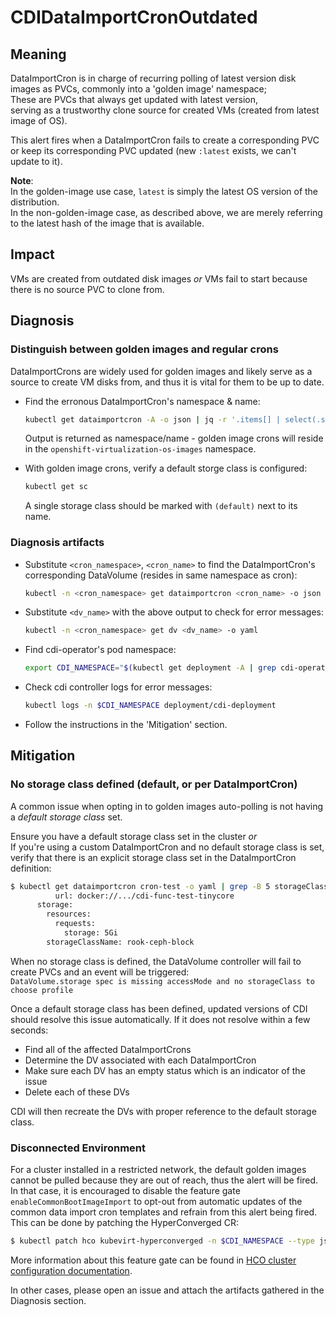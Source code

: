 # CDIDataImportCronOutdated

## Meaning

DataImportCron is in charge of recurring polling of latest version disk images as PVCs, commonly into a 'golden image' namespace;   
These are PVCs that always get updated with latest version,  
serving as a trustworthy clone source for created VMs (created from latest image of OS).  

This alert fires when a DataImportCron fails to create a corresponding PVC or keep its corresponding PVC updated (new `:latest` exists, we can't update to it).

**Note**:  
In the golden-image use case, `latest` is simply the latest OS version of the distribution.  
In the non-golden-image case, as described above, we are merely referring to the latest hash of the image that is available.

## Impact

VMs are created from outdated disk images *or* VMs fail to start because there is no source PVC to clone from.

## Diagnosis

### Distinguish between golden images and regular crons
DataImportCrons are widely used for golden images and likely serve as a source to create VM disks from, and thus it is vital for them to be up to date.
- Find the erronous DataImportCron's namespace & name:
	```bash
	kubectl get dataimportcron -A -o json | jq -r '.items[] | select(.status.conditions[] | select(.type == "UpToDate" and .status == "False")) | .metadata.namespace + "/" + .metadata.name'
	```
	Output is returned as namespace/name - golden image crons will reside in the `openshift-virtualization-os-images` namespace.

- With golden image crons, verify a default storge class is configured:
	```bash
	kubectl get sc
	```
	A single storage class should be marked with `(default)` next to its name.

### Diagnosis artifacts
- Substitute `<cron_namespace>`, `<cron_name>` to find the DataImportCron's corresponding DataVolume (resides in same namespace as cron):
	```bash
	kubectl -n <cron_namespace> get dataimportcron <cron_name> -o json | jq .status.lastImportedPVC.name
	```
 
- Substitute `<dv_name>` with the above output to check for error messages:
    ```bash
	kubectl -n <cron_namespace> get dv <dv_name> -o yaml
	```

- Find cdi-operator's pod namespace:
	```bash
	export CDI_NAMESPACE="$(kubectl get deployment -A | grep cdi-operator | awk '{print $1}')"
	```
- Check cdi controller logs for error messages:
	```bash
	kubectl logs -n $CDI_NAMESPACE deployment/cdi-deployment
	```

- Follow the instructions in the 'Mitigation' section.

## Mitigation

### No storage class defined (default, or per DataImportCron)

A common issue when opting in to golden images auto-polling is not having a _default storage class_ set.

Ensure you have a default storage class set in the cluster *or*  
If you're using a custom DataImportCron and no default storage class is set, verify that there is an explicit storage class set in the DataImportCron definition:

```bash
$ kubectl get dataimportcron cron-test -o yaml | grep -B 5 storageClassName
          url: docker://.../cdi-func-test-tinycore
      storage:
        resources:
          requests:
            storage: 5Gi
        storageClassName: rook-ceph-block
```

When no storage class is defined, the DataVolume controller will fail to create PVCs and an event will be triggered:  
`DataVolume.storage spec is missing accessMode and no storageClass to choose profile`

Once a default storage class has been defined, updated versions of CDI should resolve this issue automatically. If it does not resolve within a few seconds:

* Find all of the affected DataImportCrons
* Determine the DV associated with each DataImportCron
* Make sure each DV has an empty status which is an indicator of the issue
* Delete each of these DVs

CDI will then recreate the DVs with proper reference to the default storage class.

### Disconnected Environment

For a cluster installed in a restricted network, the default golden images cannot be pulled because they are out of reach, thus the alert will be fired.  
In that case, it is encouraged to disable the feature gate `enableCommonBootImageImport` to opt-out from automatic updates of the common data import cron templates and refrain from this alert being fired.  
This can be done by patching the HyperConverged CR:
```bash
$ kubectl patch hco kubevirt-hyperconverged -n $CDI_NAMESPACE --type json -p '[{"op": "replace", "path": "/spec/featureGates/enableCommonBootImageImport", "value": false}]'
```
More information about this feature gate can be found in [HCO cluster configuration documentation](https://github.com/kubevirt/hyperconverged-cluster-operator/blob/main/docs/cluster-configuration.md#enablecommonbootimageimport-feature-gate).


In other cases, please open an issue and attach the artifacts gathered in the Diagnosis section.
